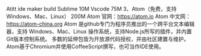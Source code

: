 Atitt ide maker build
Sublime 10M
Vscode 75M
3、Atom（免费，支持 Windows、Mac、Linux）  200M
Atom 官网：https://atom.io
Atom 中文网：https://atom-china.org
Atom 是github专门为程序员推出的一个跨平台文本编辑器，支持 Windows、Mac、Linux 操作系统，支持Node.js所写的插件，并内置Git版本控制系统。
多数的延伸包皆为开放源代码授权，并由社区建置与维护。Atom基于Chromium并使用CoffeeScript撰写，也可当作IDE使用。

